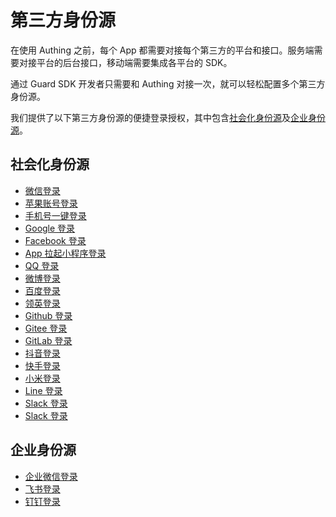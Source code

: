 # 第三方身份源

<LastUpdated/>

在使用 Authing 之前，每个 App 都需要对接每个第三方的平台和接口。服务端需要对接平台的后台接口，移动端需要集成各平台的 SDK。

通过 Guard SDK 开发者只需要和 Authing 对接一次，就可以轻松配置多个第三方身份源。

我们提供了以下第三方身份源的便捷登录授权，其中包含[社会化身份源](#社会化身份源)及[企业身份源](#企业身份源)。

## 社会化身份源
- [微信登录](./wechat.md)
- [苹果账号登录](./apple.md)
- [手机号一键登录](./oneauth.md)
- [Google 登录](./google.md)
- [Facebook 登录](./facebook.md)
- [App 拉起小程序登录](./miniprogram.md)
- [QQ 登录](./tencent.md)
- [微博登录](./weibo.md)
- [百度登录](./baidu.md)
- [领英登录](./linkedin.md)
- [Github 登录](./github.md)
- [Gitee 登录](./gitee.md)
- [GitLab 登录](./gitlab.md)
- [抖音登录](./douyin.md)
- [快手登录](./kuaishou.md)
- [小米登录](./xiaomi.md)
- [Line 登录](./line.md)
- [Slack 登录](./slack.md)
- [Slack 登录](./amazon.md)

## 企业身份源
- [企业微信登录](./wecom.md)
- [飞书登录](./lark.md)
- [钉钉登录](./dingtalk.md)